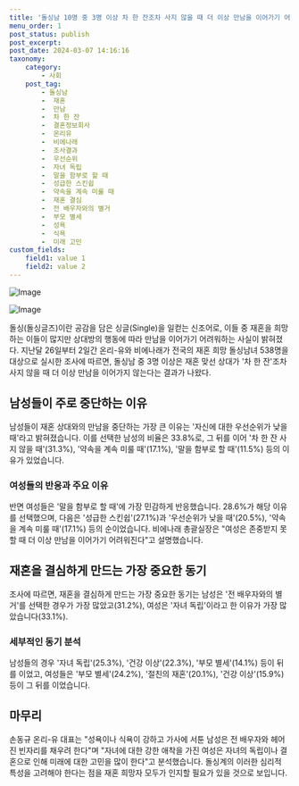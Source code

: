 ```yaml
---
title: '돌싱남 10명 중 3명 이상 차 한 잔조차 사지 않을 때 더 이상 만남을 이어가기 어렵다는 조사결과'
menu_order: 1
post_status: publish
post_excerpt: 
post_date: 2024-03-07 14:16:16
taxonomy:
    category:
        - 사회
    post_tag:
        - 돌싱남
        -  재혼
        -  만남
        -  차 한 잔
        -  결혼정보회사
        -  온리유
        -  비에나래
        -  조사결과
        -  우선순위
        -  자녀 독립
        -  말을 함부로 할 때
        -  성급한 스킨쉽
        -  약속을 계속 미룰 때
        -  재혼 결심
        -  전 배우자와의 별거
        -  부모 별세
        -  성욕
        -  식욕
        -  미래 고민
custom_fields:
    field1: value 1
    field2: value 2
---
```


![Image](https://imgnews.pstatic.net/image/031/2024/03/05/0000817538_001_20240305000111859.jpg?type=w647)

![Image](https://imgnews.pstatic.net/image/031/2024/03/05/0000817538_002_20240305000111878.jpg?type=w647)

돌싱(돌싱글즈)이란 공감을 담은 싱글(Single)을 일컫는 신조어로, 이들 중 재혼을 희망하는 이들이 많지만 상대방의 행동에 따라 만남을 이어가기 어려워하는 사실이 밝혀졌다. 지난달 26일부터 2일간 온리-유와 비에나래가 전국의 재혼 희망 돌싱남녀 538명을 대상으로 실시한 조사에 따르면, 돌싱남 중 3명 이상은 재혼 맞선 상대가 '차 한 잔'조차 사지 않을 때 더 이상 만남을 이어가지 않는다는 결과가 나왔다.
## 남성들이 주로 중단하는 이유
남성들이 재혼 상대와의 만남을 중단하는 가장 큰 이유는 '자신에 대한 우선순위가 낮을 때'라고 밝혀졌습니다. 이를 선택한 남성의 비율은 33.8%로, 그 뒤를 이어 '차 한 잔 사지 않을 때'(31.3%), '약속을 계속 미룰 때'(17.1%), '말을 함부로 할 때'(11.5%) 등의 이유가 있었습니다.
### 여성들의 반응과 주요 이유
반면 여성들은 '말을 함부로 할 때'에 가장 민감하게 반응했습니다. 28.6%가 해당 이유를 선택했으며, 다음은 '성급한 스킨쉽'(27.1%)과 '우선순위가 낮을 때'(20.5%), '약속을 계속 미룰 때'(17.1%) 등의 순이었습니다. 비에나래 총괄실장은 "여성은 존중받지 못할 때 더 이상 만남을 이어가기 어려워진다"고 설명했습니다.
## 재혼을 결심하게 만드는 가장 중요한 동기
조사에 따르면, 재혼을 결심하게 만드는 가장 중요한 동기는 남성은 '전 배우자와의 별거'를 선택한 경우가 가장 많았고(31.2%), 여성은 '자녀 독립'이라고 한 이유가 가장 많았습니다(33.1%).
### 세부적인 동기 분석
남성들의 경우 '자녀 독립'(25.3%), '건강 이상'(22.3%), '부모 별세'(14.1%) 등이 뒤를 이었고, 여성들은 '부모 별세'(24.2%), '절친의 재혼'(20.1%), '건강 이상'(15.9%) 등이 그 뒤를 이었습니다.
## 마무리
손동규 온리-유 대표는 "성욕이나 식욕이 강하고 가사에 서툰 남성은 전 배우자와 헤어진 빈자리를 채우려 한다"며 "자녀에 대한 강한 애착을 가진 여성은 자녀의 독립이나 결혼으로 인해 미래에 대한 고민을 많이 한다"고 분석했습니다. 돌싱계의 이러한 심리적 특성을 고려해야 한다는 점을 재혼 희망자 모두가 인지할 필요가 있을 것으로 보입니다.
